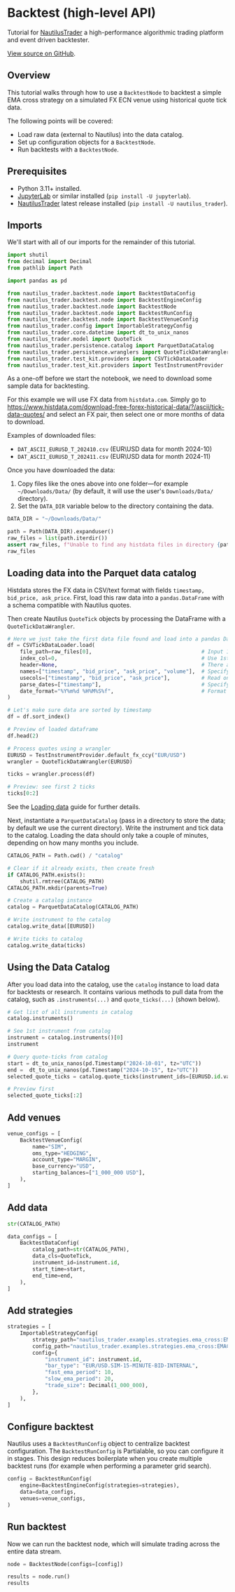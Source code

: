 # Backtest (high-level API)

Tutorial for [NautilusTrader](https://nautilustrader.io/docs/) a high-performance algorithmic trading platform and event driven backtester.

[View source on GitHub](https://github.com/nautechsystems/nautilus_trader/blob/develop/docs/getting_started/backtest_high_level.ipynb).

## Overview

This tutorial walks through how to use a `BacktestNode` to backtest a simple EMA cross strategy
on a simulated FX ECN venue using historical quote tick data.

The following points will be covered:
- Load raw data (external to Nautilus) into the data catalog.
- Set up configuration objects for a `BacktestNode`.
- Run backtests with a `BacktestNode`.


## Prerequisites
- Python 3.11+ installed.
- [JupyterLab](https://jupyter.org/) or similar installed (`pip install -U jupyterlab`).
- [NautilusTrader](https://pypi.org/project/nautilus_trader/) latest release installed (`pip install -U nautilus_trader`).


## Imports

We'll start with all of our imports for the remainder of this tutorial.


```python
import shutil
from decimal import Decimal
from pathlib import Path

import pandas as pd

from nautilus_trader.backtest.node import BacktestDataConfig
from nautilus_trader.backtest.node import BacktestEngineConfig
from nautilus_trader.backtest.node import BacktestNode
from nautilus_trader.backtest.node import BacktestRunConfig
from nautilus_trader.backtest.node import BacktestVenueConfig
from nautilus_trader.config import ImportableStrategyConfig
from nautilus_trader.core.datetime import dt_to_unix_nanos
from nautilus_trader.model import QuoteTick
from nautilus_trader.persistence.catalog import ParquetDataCatalog
from nautilus_trader.persistence.wranglers import QuoteTickDataWrangler
from nautilus_trader.test_kit.providers import CSVTickDataLoader
from nautilus_trader.test_kit.providers import TestInstrumentProvider
```

As a one-off before we start the notebook, we need to download some sample data for backtesting.

For this example we will use FX data from `histdata.com`. Simply go to https://www.histdata.com/download-free-forex-historical-data/?/ascii/tick-data-quotes/ and select an FX pair, then select one or more months of data to download.

Examples of downloaded files:

- `DAT_ASCII_EURUSD_T_202410.csv` (EUR\USD data for month 2024-10)
- `DAT_ASCII_EURUSD_T_202411.csv` (EUR\USD data for month 2024-11)

Once you have downloaded the data:

1. Copy files like the ones above into one folder—for example `~/Downloads/Data/` (by default, it will use the user's `Downloads/Data/` directory).
2. Set the `DATA_DIR` variable below to the directory containing the data.



```python
DATA_DIR = "~/Downloads/Data/"
```


```python
path = Path(DATA_DIR).expanduser()
raw_files = list(path.iterdir())
assert raw_files, f"Unable to find any histdata files in directory {path}"
raw_files
```

## Loading data into the Parquet data catalog

Histdata stores the FX data in CSV/text format with fields `timestamp, bid_price, ask_price`.
First, load this raw data into a `pandas.DataFrame` with a schema compatible with Nautilus quotes.

Then create Nautilus `QuoteTick` objects by processing the DataFrame with a `QuoteTickDataWrangler`.



```python
# Here we just take the first data file found and load into a pandas DataFrame
df = CSVTickDataLoader.load(
    file_path=raw_files[0],                                   # Input 1st CSV file
    index_col=0,                                              # Use 1st column in data as index for dataframe
    header=None,                                              # There are no column names in CSV files
    names=["timestamp", "bid_price", "ask_price", "volume"],  # Specify names to individual columns
    usecols=["timestamp", "bid_price", "ask_price"],          # Read only these columns from CSV file into dataframe
    parse_dates=["timestamp"],                                # Specify columns containing date/time
    date_format="%Y%m%d %H%M%S%f",                            # Format for parsing datetime
)

# Let's make sure data are sorted by timestamp
df = df.sort_index()

# Preview of loaded dataframe
df.head(2)
```


```python
# Process quotes using a wrangler
EURUSD = TestInstrumentProvider.default_fx_ccy("EUR/USD")
wrangler = QuoteTickDataWrangler(EURUSD)

ticks = wrangler.process(df)

# Preview: see first 2 ticks
ticks[0:2]
```

See the [Loading data](../concepts/data) guide for further details.

Next, instantiate a `ParquetDataCatalog` (pass in a directory to store the data; by default we use the current directory).
Write the instrument and tick data to the catalog. Loading the data should only take a couple of minutes, depending on how many months you include.



```python
CATALOG_PATH = Path.cwd() / "catalog"

# Clear if it already exists, then create fresh
if CATALOG_PATH.exists():
    shutil.rmtree(CATALOG_PATH)
CATALOG_PATH.mkdir(parents=True)

# Create a catalog instance
catalog = ParquetDataCatalog(CATALOG_PATH)

# Write instrument to the catalog
catalog.write_data([EURUSD])

# Write ticks to catalog
catalog.write_data(ticks)
```

## Using the Data Catalog 

After you load data into the catalog, use the `catalog` instance to load data for backtests or research.
It contains various methods to pull data from the catalog, such as `.instruments(...)` and `quote_ticks(...)` (shown below).



```python
# Get list of all instruments in catalog
catalog.instruments()
```


```python
# See 1st instrument from catalog
instrument = catalog.instruments()[0]
instrument
```


```python
# Query quote-ticks from catalog
start = dt_to_unix_nanos(pd.Timestamp("2024-10-01", tz="UTC"))
end =  dt_to_unix_nanos(pd.Timestamp("2024-10-15", tz="UTC"))
selected_quote_ticks = catalog.quote_ticks(instrument_ids=[EURUSD.id.value], start=start, end=end)

# Preview first
selected_quote_ticks[:2]
```

## Add venues


```python
venue_configs = [
    BacktestVenueConfig(
        name="SIM",
        oms_type="HEDGING",
        account_type="MARGIN",
        base_currency="USD",
        starting_balances=["1_000_000 USD"],
    ),
]
```

## Add data


```python
str(CATALOG_PATH)
```


```python
data_configs = [
    BacktestDataConfig(
        catalog_path=str(CATALOG_PATH),
        data_cls=QuoteTick,
        instrument_id=instrument.id,
        start_time=start,
        end_time=end,
    ),
]
```

## Add strategies


```python
strategies = [
    ImportableStrategyConfig(
        strategy_path="nautilus_trader.examples.strategies.ema_cross:EMACross",
        config_path="nautilus_trader.examples.strategies.ema_cross:EMACrossConfig",
        config={
            "instrument_id": instrument.id,
            "bar_type": "EUR/USD.SIM-15-MINUTE-BID-INTERNAL",
            "fast_ema_period": 10,
            "slow_ema_period": 20,
            "trade_size": Decimal(1_000_000),
        },
    ),
]
```

## Configure backtest

Nautilus uses a `BacktestRunConfig` object to centralize backtest configuration.
The `BacktestRunConfig` is Partialable, so you can configure it in stages.
This design reduces boilerplate when you create multiple backtest runs (for example when performing a parameter grid search).



```python
config = BacktestRunConfig(
    engine=BacktestEngineConfig(strategies=strategies),
    data=data_configs,
    venues=venue_configs,
)
```

## Run backtest

Now we can run the backtest node, which will simulate trading across the entire data stream.


```python
node = BacktestNode(configs=[config])

results = node.run()
results
```
